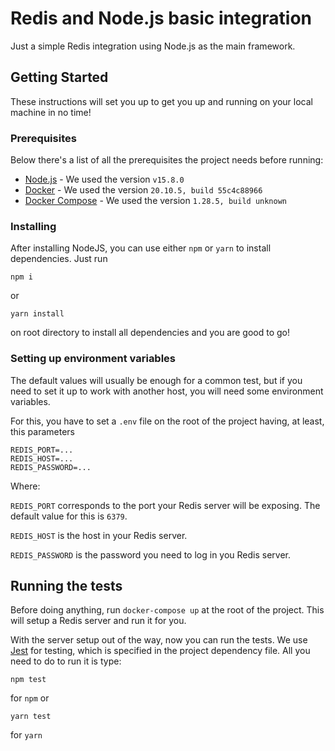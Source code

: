 # Redis and Node.js basic integration

Just a simple Redis integration using Node.js as the main framework.

## Getting Started

These instructions will set you up to get you up and running on your local machine in no time!

### Prerequisites

Below there's a list of all the prerequisites the project needs before running:

- [Node.js][nodejs-link] - We used the version `v15.8.0`
- [Docker][docker-link] - We used the version `20.10.5, build 55c4c88966`
- [Docker Compose][docker-compose-link] - We used the version `1.28.5, build unknown`

### Installing

After installing NodeJS, you can use either `npm` or `yarn` to install dependencies. Just run

```
npm i
```

or

```
yarn install
```

on root directory to install all dependencies and you are good to go!

### Setting up environment variables

The default values will usually be enough for a common test, but if you need to set it up to work with another host, you will need some environment variables.

For this, you have to set a `.env` file on the root of the project having, at least, this parameters

```
REDIS_PORT=...
REDIS_HOST=...
REDIS_PASSWORD=...
```

Where:

`REDIS_PORT` corresponds to the port your Redis server will be exposing. The default value for this is `6379`.

`REDIS_HOST` is the host in your Redis server.

`REDIS_PASSWORD` is the password you need to log in you Redis server.

## 

## Running the tests

Before doing anything, run `docker-compose up` at the root of the project. This will setup a Redis server and run it for you.

With the server setup out of the way, now you can run the tests. We use [Jest][jest-link] for testing, which is specified in the project dependency file. All you need to do to run it is type:

```
npm test
```

for `npm` or

```
yarn test
```

for `yarn`


<!-- external links -->
[nodejs-link]: https://nodejs.org/en/
[docker-link]: https://www.docker.com/
[docker-compose-link]: https://docs.docker.com/compose/install/
[jest-link]: https://jestjs.io/